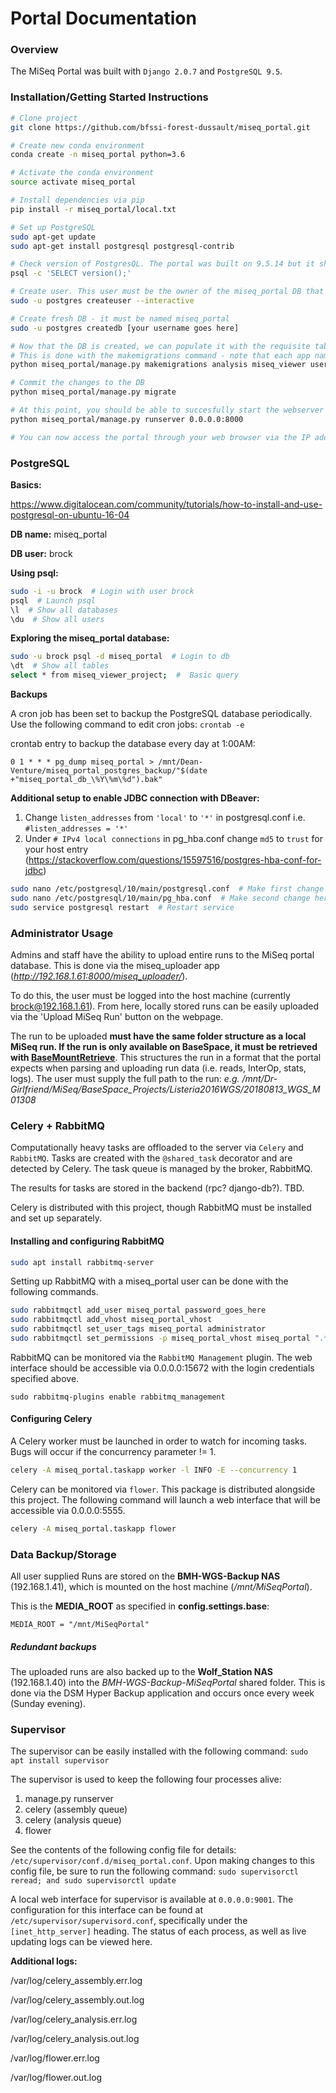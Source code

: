 # Portal Documentation

### Overview
The MiSeq Portal was built with `Django 2.0.7` and `PostgreSQL 9.5`. 

### Installation/Getting Started Instructions
```bash
# Clone project
git clone https://github.com/bfssi-forest-dussault/miseq_portal.git

# Create new conda environment
conda create -n miseq_portal python=3.6

# Activate the conda environment
source activate miseq_portal

# Install dependencies via pip
pip install -r miseq_portal/local.txt

# Set up PostgreSQL
sudo apt-get update
sudo apt-get install postgresql postgresql-contrib

# Check version of PostgresQL. The portal was built on 9.5.14 but it should also work with newer versions
psql -c 'SELECT version();'

# Create user. This user must be the owner of the miseq_portal DB that we'll create in the next command
sudo -u postgres createuser --interactive

# Create fresh DB - it must be named miseq_portal
sudo -u postgres createdb [your username goes here]

# Now that the DB is created, we can populate it with the requisite tables
# This is done with the makemigrations command - note that each app name must be provided 
python miseq_portal/manage.py makemigrations analysis miseq_viewer users core

# Commit the changes to the DB
python miseq_portal/manage.py migrate

# At this point, you should be able to succesfully start the webserver
python miseq_portal/manage.py runserver 0.0.0.0:8000

# You can now access the portal through your web browser via the IP address of the host machine
```

### PostgreSQL
**Basics:**

https://www.digitalocean.com/community/tutorials/how-to-install-and-use-postgresql-on-ubuntu-16-04

**DB name:** miseq_portal

**DB user:** brock

**Using psql:**
```bash
sudo -i -u brock  # Login with user brock
psql  # Launch psql
\l  # Show all databases
\du  # Show all users
```

**Exploring the miseq_portal database:**
```bash
sudo -u brock psql -d miseq_portal  # Login to db
\dt  # Show all tables
select * from miseq_viewer_project;  #  Basic query
```

**Backups**

A cron job has been set to backup the PostgreSQL database periodically.
Use the following command to edit cron jobs:
```crontab -e```

crontab entry to backup the database every day at 1:00AM:
```
0 1 * * * pg_dump miseq_portal > /mnt/Dean-Venture/miseq_portal_postgres_backup/"$(date +"miseq_portal_db_\%Y\%m\%d").bak"
```


**Additional setup to enable JDBC connection with DBeaver:**

1. Change `listen_addresses` from `'local'` to `'*'` in postgresql.conf i.e. `#listen_addresses = '*'  `
2. Under `# IPv4 local connections` in pg_hba.conf change `md5` to `trust` for your host entry (https://stackoverflow.com/questions/15597516/postgres-hba-conf-for-jdbc)
```bash
sudo nano /etc/postgresql/10/main/postgresql.conf  # Make first change here
sudo nano /etc/postgresql/10/main/pg_hba.conf  # Make second change here
sudo service postgresql restart  # Restart service
```

### Administrator Usage
Admins and staff have the ability to upload entire runs to the MiSeq portal database. 
This is done via the miseq_uploader app (_http://192.168.1.61:8000/miseq_uploader/_).

To do this, the user must be logged into the host machine (currently brock@192.168.1.61). 
From here, locally stored runs can be easily uploaded via the 'Upload MiSeq Run' button on the webpage.

The run to be uploaded **must have the same folder structure as a local MiSeq run. 
If the run is only available on BaseSpace, it must be retrieved with [BaseMountRetrieve](https://github.com/BFSSI-Bioinformatics-Lab/BaseMountRetrieve)**.
This structures the run in a format that the portal expects when parsing and uploading run data 
(i.e. reads, InterOp, stats, logs). The user must supply the full path to the run: 
_e.g. /mnt/Dr-Girlfriend/MiSeq/BaseSpace_Projects/Listeria2016WGS/20180813_WGS_M01308_


### Celery + RabbitMQ
Computationally heavy tasks are offloaded to the server via `Celery` and `RabbitMQ`.
Tasks are created with the `@shared_task` decorator and are detected by Celery.
The task queue is managed by the broker, RabbitMQ.

The results for tasks are stored in the backend (rpc? django-db?). TBD.

Celery is distributed with this project, though RabbitMQ must be installed and set up separately.

#### Installing and configuring RabbitMQ
```bash
sudo apt install rabbitmq-server
```

Setting up RabbitMQ with a miseq_portal user can be done with the following commands.
```bash
sudo rabbitmqctl add_user miseq_portal password_goes_here
sudo rabbitmqctl add_vhost miseq_portal_vhost
sudo rabbitmqctl set_user_tags miseq_portal administrator
sudo rabbitmqctl set_permissions -p miseq_portal_vhost miseq_portal ".*" ".*" ".*"
```

RabbitMQ can be monitored via the `RabbitMQ Management` plugin. 
The web interface should be accessible via 0.0.0.0:15672 with the login credentials specified above.
```
sudo rabbitmq-plugins enable rabbitmq_management
```

#### Configuring Celery
A Celery worker must be launched in order to watch for incoming tasks.
Bugs will occur if the concurrency parameter != 1.
```bash
celery -A miseq_portal.taskapp worker -l INFO -E --concurrency 1
```

Celery can be monitored via `flower`. This package is distributed alongside this project.
The following command will launch a web interface that will be accessible via 0.0.0.0:5555.
```bash
celery -A miseq_portal.taskapp flower
```


### Data Backup/Storage
All user supplied Runs are stored on the **BMH-WGS-Backup NAS** (192.168.1.41), 
which is mounted on the host machine (_/mnt/MiSeqPortal_).

This is the **MEDIA_ROOT** as specified in **config.settings.base**:

`MEDIA_ROOT = "/mnt/MiSeqPortal"`

##### Redundant backups
The uploaded runs are also backed up to the **Wolf_Station NAS** (192.168.1.40) into the _BMH-WGS-Backup-MiSeqPortal_ 
shared folder. This is done via the DSM Hyper Backup application and occurs once every week (Sunday evening).

### Supervisor
The supervisor can be easily installed with the following command: `sudo apt install supervisor`

The supervisor is used to keep the following four processes alive:
1) manage.py runserver
2) celery (assembly queue)
3) celery (analysis queue)
4) flower
 
See the contents of the following config file for details: `/etc/supervisor/conf.d/miseq_portal.conf`. 
Upon making changes to this config file, be sure to run the following command: `sudo supervisorctl reread; and sudo supervisorctl update`

A local web interface for supervisor is available at `0.0.0.0:9001`. 
The configuration for this interface can be found at `/etc/supervisor/supervisord.conf`, 
specifically under the `[inet_http_server]` heading. 
The status of each process, as well as live updating logs can be viewed here.

**Additional logs:**

/var/log/celery_assembly.err.log

/var/log/celery_assembly.out.log

/var/log/celery_analysis.err.log

/var/log/celery_analysis.out.log

/var/log/flower.err.log

/var/log/flower.out.log

